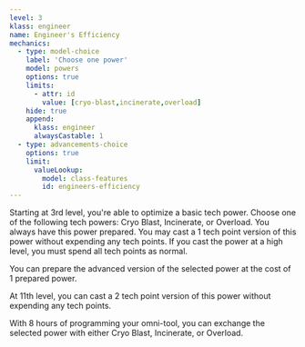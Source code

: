 ```yaml
---
level: 3
klass: engineer
name: Engineer's Efficiency
mechanics:
  - type: model-choice
    label: 'Choose one power'
    model: powers
    options: true
    limits:
      - attr: id
        value: [cryo-blast,incinerate,overload]
    hide: true
    append:
      klass: engineer
      alwaysCastable: 1
  - type: advancements-choice
    options: true
    limit:
      valueLookup:
        model: class-features
        id: engineers-efficiency
---
```

Starting at 3rd level, you're able to optimize a basic tech power. Choose one of the following
tech powers: Cryo Blast, Incinerate, or Overload. You always have this power prepared. You may cast a 1 tech point version
of this power without expending any tech points. If you cast the power at a high level, you must spend all tech points as normal.

You can prepare the advanced version of the selected power at the cost of 1 prepared power.

At 11th level, you can cast a 2 tech point version of this power without expending any tech points.

With 8 hours of programming your omni-tool, you can exchange the selected power with either Cryo Blast, Incinerate, or Overload.
